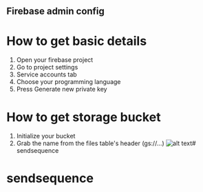 
## Firebase admin config
# How to get basic details
1. Open your firebase project
2. Go to project settings
3. Service accounts tab
4. Choose your programming language
5. Press Generate new private key

# How to get storage bucket
1. Initialize your bucket
2. Grab the name from the files table's header (gs://...)
![alt text](image.png)# sendsequence
# sendsequence
